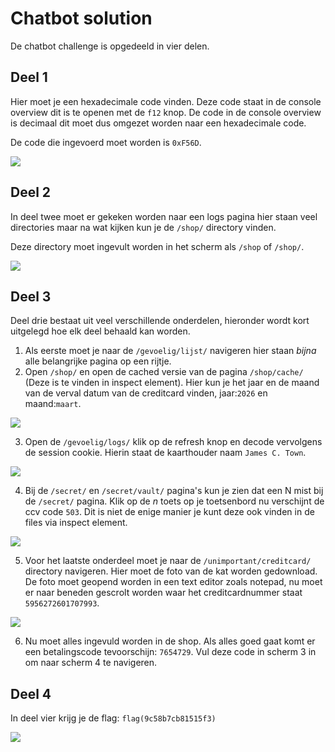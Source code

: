# Chatbot solution
De chatbot challenge is opgedeeld in vier delen.

## Deel 1
Hier moet je een hexadecimale code vinden. Deze code staat in de console overview dit is te openen met de `f12` knop. De code in de console overview is decimaal dit moet dus omgezet worden naar een hexadecimale code. 

De code die ingevoerd moet worden is `0xF56D`.

![](https://cdn.discordapp.com/attachments/755558865302585355/846046108153151508/Scherm1.jpg)

## Deel 2
In deel twee moet er gekeken worden naar een logs pagina hier staan veel directories maar na wat kijken kun je de `/shop/` directory vinden. 

Deze directory moet ingevult worden in het scherm als `/shop` of `/shop/`.

![](https://cdn.discordapp.com/attachments/755558865302585355/846046105275203625/deel_2.jpg)

## Deel 3
Deel drie bestaat uit veel verschillende onderdelen, hieronder wordt kort uitgelegd hoe elk deel behaald kan worden.

1. Als eerste moet je naar de `/gevoelig/lijst/` navigeren hier staan *bijna* alle belangrijke pagina op een rijtje.
2. Open `/shop/` en open de cached versie van de pagina `/shop/cache/` (Deze is te vinden in inspect element). Hier kun je het jaar en de maand van de verval datum van de creditcard vinden, jaar:`2026` en maand:`maart`.

![](https://cdn.discordapp.com/attachments/755558865302585355/846046098987417620/cached.jpg)

3. Open de `/gevoelig/logs/` klik op de refresh knop en decode vervolgens de session cookie. Hierin staat de kaarthouder naam `James C. Town`.

![](https://cdn.discordapp.com/attachments/755558865302585355/846046104767430666/Decode.jpg)

4. Bij de `/secret/` en `/secret/vault/` pagina's kun je zien dat een N mist bij de `/secret/` pagina. Klik op de *n* toets op je toetsenbord nu verschijnt de ccv code `503`. Dit is niet de enige manier je kunt deze ook vinden in de files via inspect element.

![](https://cdn.discordapp.com/attachments/755558865302585355/846046109314580550/secret.jpg)

5. Voor het laatste onderdeel moet je naar de `/unimportant/creditcard/` directory navigeren. Hier moet de foto van de kat worden gedownload. De foto moet geopend worden in een text editor zoals notepad, nu moet er naar beneden gescrolt worden waar het creditcardnummer staat `5956272601707993`.  

![](https://cdn.discordapp.com/attachments/755558865302585355/846046102595829791/Creditkat.jpg)

6. Nu moet alles ingevuld worden in de shop. Als alles goed gaat komt er een betalingscode tevoorschijn: `7654729`. Vul deze code in scherm 3 in om naar scherm 4 te navigeren.

## Deel 4
In deel vier krijg je de flag: `flag(9c58b7cb81515f3)`

![](https://cdn.discordapp.com/attachments/755558865302585355/846046106075791410/Flag.jpg)
